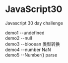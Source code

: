 # JavaScript30
Javascript 30 day challenge

demo1 --undefined  
demo2 --null  
demo3 --blooean  类型转换  
demo4 --number NaN  
demo5 --Number() parse
